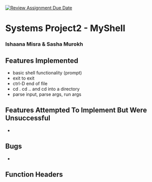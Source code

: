[![Review Assignment Due Date](https://classroom.github.com/assets/deadline-readme-button-22041afd0340ce965d47ae6ef1cefeee28c7c493a6346c4f15d667ab976d596c.svg)](https://classroom.github.com/a/Tfg6waJb)
# Systems Project2 - MyShell

### Ishaana Misra & Sasha Murokh
### <Insert Creative Team Name>

## Features Implemented
- basic shell functionality (prompt)
- exit to exit
- ctrl-D end of file
- cd . cd .. and cd into a directory
- parse input, parse args, run args
## Features Attempted To Implement But Were Unsuccessful
-
## Bugs
-
## Function Headers
